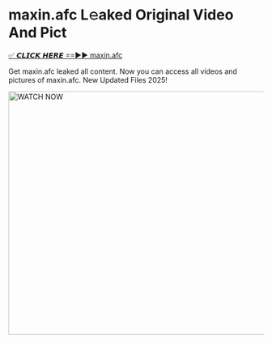 # maxin.afc L𝚎aked Original Video And Pict

<p><a href="https://cliphot.my.id/maxin.afc" rel="nofollow">✅ 𝘾𝙇𝙄𝘾𝙆 𝙃𝙀𝙍𝙀 ==►► maxin.afc​</a></p>


<p>Get maxin.afc leaked all content. Now you can access all videos and pictures of maxin.afc. New Updated Files 2025!</p>


<p><a rel="nofollow" title="WATCH NOW" href="https://cliphot.my.id/maxin.afc"><img border="maxin.afc" height="480" width="720" title="WATCH NOW" alt="WATCH NOW" src="https://i.ibb.co.com/xMMVF88/686577567.gif"></a></p>